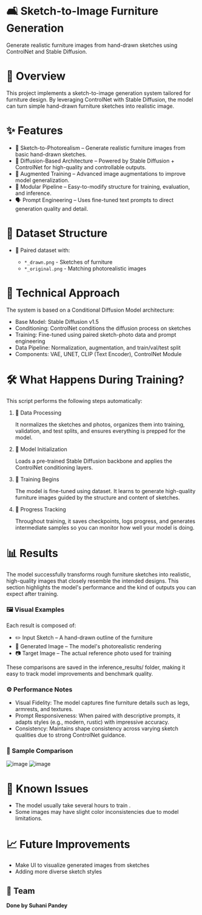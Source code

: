 # 🛋️ Sketch-to-Image Furniture Generation

Generate realistic furniture images from hand-drawn sketches using ControlNet and Stable Diffusion.

# 📌 Overview

This project implements a sketch-to-image generation system tailored for furniture design. By leveraging ControlNet with Stable Diffusion, the model can turn simple hand-drawn furniture sketches into realistic image.

# ✨ Features

- 🎨 Sketch-to-Photorealism – Generate realistic furniture images from basic hand-drawn sketches.
- 🧠 Diffusion-Based Architecture – Powered by Stable Diffusion + ControlNet for high-quality and controllable outputs.
- 🔁 Augmented Training – Advanced image augmentations to improve model generalization.
- 🧰 Modular Pipeline – Easy-to-modify structure for training, evaluation, and inference.
- 🗣️ Prompt Engineering – Uses fine-tuned text prompts to direct generation quality and detail.

# 🧱 Dataset Structure
- 📁 Paired dataset with:
  
    - `*_drawn.png` - Sketches of furniture
    - `*_original.png` - Matching photorealistic images

# 🧠 Technical Approach

The system is based on a Conditional Diffusion Model architecture:
- Base Model: Stable Diffusion v1.5
- Conditioning: ControlNet conditions the diffusion process on sketches
- Training: Fine-tuned using paired sketch-photo data and prompt engineering
- Data Pipeline: Normalization, augmentation, and train/val/test split
- Components: VAE, UNET, CLIP (Text Encoder), ControlNet Module

# 🛠️ What Happens During Training?

This script performs the following steps automatically:
1. 📁 Data Processing
   
     It normalizes the sketches and photos, organizes them into training, validation, and test splits, and ensures everything is prepped for the model.
3. 🧠 Model Initialization
   
     Loads a pre-trained Stable Diffusion backbone and applies the ControlNet conditioning layers.
5. 🚂 Training Begins
   
     The model is fine-tuned using dataset. It learns to generate high-quality furniture images guided by the structure and content of sketches.
7. 💾 Progress Tracking
   
     Throughout training, it saves checkpoints, logs progress, and generates intermediate samples so you can monitor how well your model is doing.

# 📊 Results

The model successfully transforms rough furniture sketches into realistic, high-quality images that closely resemble the intended designs. This section highlights the model's performance and the kind of outputs you can expect after training.

###  🖼️ Visual Examples
Each result is composed of:
- ✏️ Input Sketch – A hand-drawn outline of the furniture
- 🧠 Generated Image – The model's photorealistic rendering
- 📷 Target Image – The actual reference photo used for training

These comparisons are saved in the inference_results/ folder, making it easy to track model improvements and benchmark quality.

###  ⚙️ Performance Notes
- Visual Fidelity: The model captures fine furniture details such as legs, armrests, and textures.
- Prompt Responsiveness: When paired with descriptive prompts, it adapts styles (e.g., modern, rustic) with impressive accuracy.
- Consistency: Maintains shape consistency across varying sketch qualities due to strong ControlNet guidance.

###  🧪 Sample Comparison
  ![image](https://github.com/user-attachments/assets/4aa3a851-d867-4513-8797-34d9634198af)
  ![image](https://github.com/user-attachments/assets/e20e9c7c-c3a3-4dd8-95d8-f7eaedb3169e)

# 🐞 Known Issues
- The model usually take several hours to train .
- Some images may have slight color inconsistencies due to model limitations.

# 📈 Future Improvements

- Make UI to visualize generated images from sketches
- Adding more diverse sketch styles

## 👥 Team
**Done by Suhani Pandey** 
